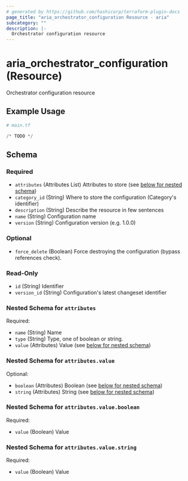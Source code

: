 ```yaml
---
# generated by https://github.com/hashicorp/terraform-plugin-docs
page_title: "aria_orchestrator_configuration Resource - aria"
subcategory: ""
description: |-
  Orchestrator configuration resource
---
```


# aria_orchestrator_configuration (Resource)

Orchestrator configuration resource

## Example Usage

```terraform
# main.tf

/* TODO */
```

<!-- schema generated by tfplugindocs -->
## Schema

### Required

- `attributes` (Attributes List) Attributes to store (see [below for nested schema](#nestedatt--attributes))
- `category_id` (String) Where to store the configuration (Category's identifier)
- `description` (String) Describe the resource in few sentences
- `name` (String) Configuration name
- `version` (String) Configuration version (e.g. 1.0.0)

### Optional

- `force_delete` (Boolean) Force destroying the configuration (bypass references check).

### Read-Only

- `id` (String) Identifier
- `version_id` (String) Configuration's latest changeset identifier

<a id="nestedatt--attributes"></a>
### Nested Schema for `attributes`

Required:

- `name` (String) Name
- `type` (String) Type, one of boolean or string.
- `value` (Attributes) Value (see [below for nested schema](#nestedatt--attributes--value))

<a id="nestedatt--attributes--value"></a>
### Nested Schema for `attributes.value`

Optional:

- `boolean` (Attributes) Boolean (see [below for nested schema](#nestedatt--attributes--value--boolean))
- `string` (Attributes) String (see [below for nested schema](#nestedatt--attributes--value--string))

<a id="nestedatt--attributes--value--boolean"></a>
### Nested Schema for `attributes.value.boolean`

Required:

- `value` (Boolean) Value


<a id="nestedatt--attributes--value--string"></a>
### Nested Schema for `attributes.value.string`

Required:

- `value` (Boolean) Value

